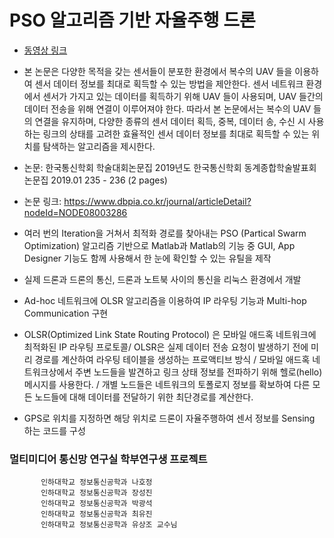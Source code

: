 # PSO 알고리즘 기반 자율주행 드론  
* [동영상 링크](https://www.youtube.com/watch?v=be__jxvsqGE "유튜브")  
* 본 논문은 다양한 목적을 갖는 센서들이 분포한 환경에서 복수의 UAV 들을 이용하여 센서 데이터 정보를 최대로 획득할 수 있는 방법을 제안한다. 센서 네트워크 환경에서 센서가 가지고 있는 데이터를 획득하기 위해 UAV 들이 사용되며, UAV 들간의 데이터 전송을 위해 연결이 이루어져야 한다. 따라서 본 논문에서는 복수의 UAV 들의 연결을 유지하며, 다양한 종류의 센서 데이터 획득, 중복, 데이터 송, 수신 시 사용하는 링크의 상태를 고려한 효율적인 센서 데이터 정보를 최대로 획득할 수 있는 위치를 탐색하는 알고리즘을 제시한다.  
  
* 논문: 한국통신학회 학술대회논문집 2019년도 한국통신학회 동계종합학술발표회 논문집 2019.01 235 - 236 (2 pages)  
  
* 논문 링크: https://www.dbpia.co.kr/journal/articleDetail?nodeId=NODE08003286 

* 여러 번의 Iteration을 거쳐서 최적화 경로를 찾아내는 PSO (Partical Swarm Optimization) 알고리즘 기반으로 Matlab과 Matlab의 기능 중 GUI, App Designer 기능도 함께 사용해서 한 눈에 확인할 수 있는 유틸을 제작  

* 실제 드론과 드론의 통신, 드론과 노트북 사이의 통신을 리눅스 환경에서 개발  
* Ad-hoc 네트워크에 OLSR 알고리즘을 이용하여 IP 라우팅 기능과 Multi-hop Communication 구현  
* OLSR(Optimized Link State Routing Protocol) 은 모바일 애드혹 네트워크에 최적화된 IP 라우팅 프로토콜/ OLSR은 실제 데이터 전송 요청이 발생하기 전에 미리 경로를 계산하여 라우팅 테이블을 생성하는 프로액티브 방식 / 모바일 애드혹 네트워크상에서 주변 노드들을 발견하고 링크 상태 정보를 전파하기 위해 헬로(hello) 메시지를 사용한다. / 개별 노드들은 네트워크의 토폴로지 정보를 확보하여 다른 모든 노드들에 대해 데이터를 전달하기 위한 최단경로를 계산한다.  
* GPS로 위치를 지정하면 해당 위치로 드론이 자율주행하여 센서 정보를 Sensing 하는 코드를 구성  

### 멀티미디어 통신망 연구실 학부연구생 프로젝트  

           인하대학교 정보통신공학과 나호정  
           인하대학교 정보통신공학과 장성진  
           인하대학교 정보통신공학과 박광석  
           인하대학교 정보통신공학과 최유진  
           인하대학교 정보통신공학과 유상조 교수님  
